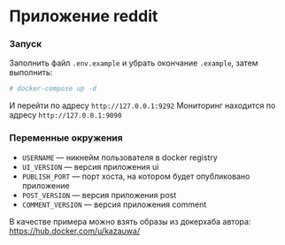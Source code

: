 # Приложение reddit

### Запуск

Заполнить файл `.env.example` и убрать окончание `.example`, затем выполнить:

```bash
# docker-compose up -d
```

И перейти по адресу `http://127.0.0.1:9292`
Мониторинг находится по адресу `http://127.0.0.1:9090`

### Переменные окружения

- `USERNAME` — никнейм пользователя в docker registry
- `UI_VERSION` — версия приложения ui
- `PUBLISH_PORT` — порт хоста, на котором будет опубликовано приложение
- `POST_VERSION` — версия приложения post
- `COMMENT_VERSION` — версия приложения comment

В качестве примера можно взять образы из докерхаба автора: https://hub.docker.com/u/kazauwa/
